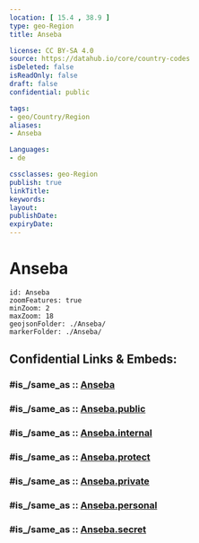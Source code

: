 ```yaml
---
location: [ 15.4 , 38.9 ] 
type: geo-Region
title: Anseba

license: CC BY-SA 4.0
source: https://datahub.io/core/country-codes
isDeleted: false
isReadOnly: false
draft: false
confidential: public

tags:
- geo/Country/Region
aliases:
- Anseba

Languages:
- de

cssclasses: geo-Region
publish: true
linkTitle: 
keywords: 
layout: 
publishDate: 
expiryDate: 
---
```


# Anseba

```leaflet
id: Anseba
zoomFeatures: true 
minZoom: 2 
maxZoom: 18
geojsonFolder: ./Anseba/
markerFolder: ./Anseba/
```


## Confidential Links & Embeds: 

### #is_/same_as :: [Anseba](/_Standards/Earth/Continent/Africa/Africa~East/Eritrea/Regions~Eritrea/Anseba.md) 

### #is_/same_as :: [Anseba.public](/_public/Earth/Continent/Africa/Africa~East/Eritrea/Regions~Eritrea/Anseba.public.md) 

### #is_/same_as :: [Anseba.internal](/_internal/Earth/Continent/Africa/Africa~East/Eritrea/Regions~Eritrea/Anseba.internal.md) 

### #is_/same_as :: [Anseba.protect](/_protect/Earth/Continent/Africa/Africa~East/Eritrea/Regions~Eritrea/Anseba.protect.md) 

### #is_/same_as :: [Anseba.private](/_private/Earth/Continent/Africa/Africa~East/Eritrea/Regions~Eritrea/Anseba.private.md) 

### #is_/same_as :: [Anseba.personal](/_personal/Earth/Continent/Africa/Africa~East/Eritrea/Regions~Eritrea/Anseba.personal.md) 

### #is_/same_as :: [Anseba.secret](/_secret/Earth/Continent/Africa/Africa~East/Eritrea/Regions~Eritrea/Anseba.secret.md)

